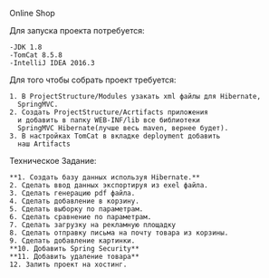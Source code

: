 Online Shop

Для запуска проекта потребуется:

    -JDK 1.8
    -TomCat 8.5.8
    -IntelliJ IDEA 2016.3
    
Для того чтобы собрать проект требуется:

    1. В ProjectStructure/Modules узакать xml файлы для Hibernate, 
      SpringMVC.
    2. Создать ProjectStructure/Acrtifacts приложения
      и добавить в папку WEB-INF/lib все библиотеки 
      SpringMVC Hibernate(лучше весь maven, вернее будет).
    3. В настройках TomCat в вкладке deployment добавить
      наш Artifacts
      
Техническое Задание:

    **1. Создать базу данных используя Hibernate.**
    2. Сделать ввод данных экспортируя из exel файла.
    3. Сделать генерацию pdf файла.
    4. Сделать добавление в корзину.
    5. Сделать выборку по параметрам. 
    6. Сделать сравнение по параметрам.
    7. Сделать загрузку на рекламную площадку
    8. Сделать отправку письма на почту товара из корзины.
    9. Сделать добавление картинки.
    **10. Добавить Spring Security**
    **11. Добавить удаление товара**
    12. Залить проект на хостинг.